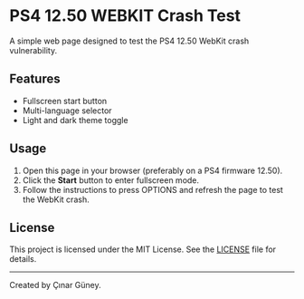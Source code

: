 # PS4 12.50 WEBKIT Crash Test

A simple web page designed to test the PS4 12.50 WebKit crash vulnerability.

## Features

- Fullscreen start button  
- Multi-language selector  
- Light and dark theme toggle  

## Usage

1. Open this page in your browser (preferably on a PS4 firmware 12.50).  
2. Click the **Start** button to enter fullscreen mode.  
3. Follow the instructions to press OPTIONS and refresh the page to test the WebKit crash.

## License

This project is licensed under the MIT License. See the [LICENSE](LICENSE) file for details.

---

Created by Çınar Güney.
